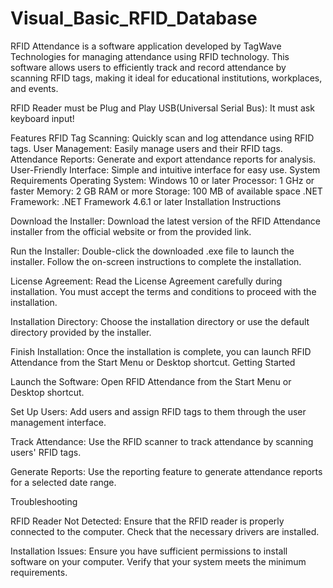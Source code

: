 # Visual_Basic_RFID_Database
RFID Attendance is a software application developed by TagWave Technologies for managing attendance using RFID technology. This software allows users to efficiently track and record attendance by scanning RFID tags, making it ideal for educational institutions, workplaces, and events.

RFID Reader must be Plug and Play USB(Universal Serial Bus): It must ask keyboard input!

Features
RFID Tag Scanning: Quickly scan and log attendance using RFID tags.
User Management: Easily manage users and their RFID tags.
Attendance Reports: Generate and export attendance reports for analysis.
User-Friendly Interface: Simple and intuitive interface for easy use.
System Requirements
Operating System: Windows 10 or later
Processor: 1 GHz or faster
Memory: 2 GB RAM or more
Storage: 100 MB of available space
.NET Framework: .NET Framework 4.6.1 or later
Installation Instructions

Download the Installer:
Download the latest version of the RFID Attendance installer from the official website or from the provided link.

Run the Installer:
Double-click the downloaded .exe file to launch the installer.
Follow the on-screen instructions to complete the installation.

License Agreement:
Read the License Agreement carefully during installation.
You must accept the terms and conditions to proceed with the installation.

Installation Directory:
Choose the installation directory or use the default directory provided by the installer.

Finish Installation:
Once the installation is complete, you can launch RFID Attendance from the Start Menu or Desktop shortcut.
Getting Started

Launch the Software:
Open RFID Attendance from the Start Menu or Desktop shortcut.

Set Up Users:
Add users and assign RFID tags to them through the user management interface.

Track Attendance:
Use the RFID scanner to track attendance by scanning users' RFID tags.

Generate Reports:
Use the reporting feature to generate attendance reports for a selected date range.

Troubleshooting

RFID Reader Not Detected:
Ensure that the RFID reader is properly connected to the computer.
Check that the necessary drivers are installed.

Installation Issues:
Ensure you have sufficient permissions to install software on your computer.
Verify that your system meets the minimum requirements.
